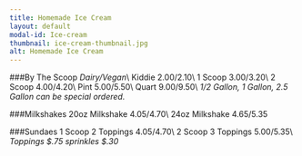 ```yaml
---
title: Homemade Ice Cream
layout: default
modal-id: Ice-cream 
thumbnail: ice-cream-thumbnail.jpg 
alt: Homemade Ice Cream
---
```

###By The Scoop
*Dairy/Vegan*\\
Kiddie $2.00/$2.10\\
1 Scoop $3.00/$3.20\\
2 Scoop $4.00/$4.20\\
Pint $5.00/$5.50\\
Quart $9.00/$9.50\\
*1/2 Gallon, 1 Gallon, 2.5 Gallon can be special ordered.*
          
###Milkshakes 
20oz Milkshake $4.05/$4.70\\
24oz Milkshake $4.65/$5.35

###Sundaes
1 Scoop 2 Toppings $4.05/$4.70\\
2 Scoop 3 Toppings $5.00/$5.35\\
*Toppings $.75 sprinkles $.30*
